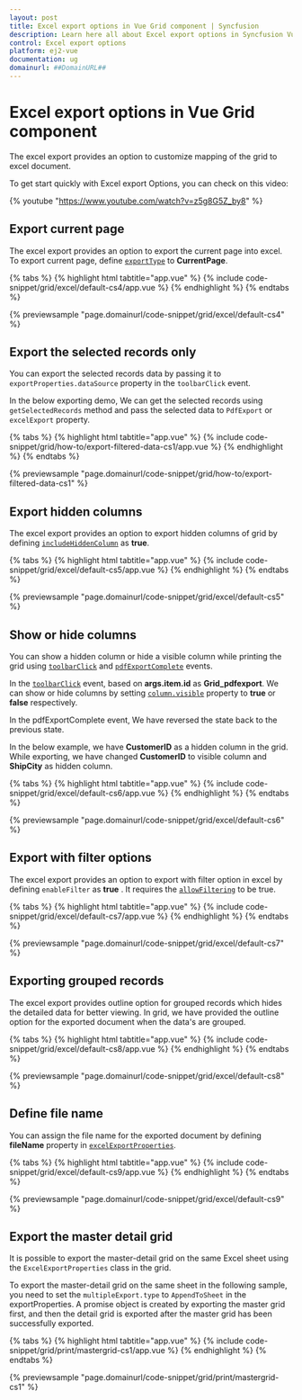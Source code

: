 ```yaml
---
layout: post
title: Excel export options in Vue Grid component | Syncfusion
description: Learn here all about Excel export options in Syncfusion Vue Grid component of Syncfusion Essential JS 2 and more.
control: Excel export options 
platform: ej2-vue
documentation: ug
domainurl: ##DomainURL##
---
```


# Excel export options in Vue Grid component

The excel export provides an option to customize mapping of the grid to excel document.

To get start quickly with Excel export Options, you can check on this video:

{% youtube "https://www.youtube.com/watch?v=z5g8G5Z_by8" %}

## Export current page

The excel export provides an option to export the current page into excel. To export current page, define [`exportType`](https://ej2.syncfusion.com/vue/documentation/api/grid/exportType) to **CurrentPage**.

{% tabs %}
{% highlight html tabtitle="app.vue" %}
{% include code-snippet/grid/excel/default-cs4/app.vue %}
{% endhighlight %}
{% endtabs %}
        
{% previewsample "page.domainurl/code-snippet/grid/excel/default-cs4" %}

## Export the selected records only

You can export the selected records data by passing it to `exportProperties.dataSource` property in the `toolbarClick` event.

In the below exporting demo, We can get the selected records using `getSelectedRecords` method and pass the selected data to `PdfExport` or `excelExport` property.

{% tabs %}
{% highlight html tabtitle="app.vue" %}
{% include code-snippet/grid/how-to/export-filtered-data-cs1/app.vue %}
{% endhighlight %}
{% endtabs %}
        
{% previewsample "page.domainurl/code-snippet/grid/how-to/export-filtered-data-cs1" %}

## Export hidden columns

The excel export provides an option to export hidden columns of grid by defining [`includeHiddenColumn`](https://ej2.syncfusion.com/vue/documentation/api/grid/excelExportProperties/#includehiddencolumn) as **true**.

{% tabs %}
{% highlight html tabtitle="app.vue" %}
{% include code-snippet/grid/excel/default-cs5/app.vue %}
{% endhighlight %}
{% endtabs %}
        
{% previewsample "page.domainurl/code-snippet/grid/excel/default-cs5" %}

## Show or hide columns

You can show a hidden column or hide a visible column while printing the grid using [`toolbarClick`](https://ej2.syncfusion.com/vue/documentation/api/grid/#toolbarclick) and [`pdfExportComplete`](https://ej2.syncfusion.com/vue/documentation/api/grid/#pdfexportcomplete) events.

In the [`toolbarClick`](https://ej2.syncfusion.com/vue/documentation/api/grid/#toolbarclick) event, based on **args.item.id** as **Grid_pdfexport**. We can show or hide columns by setting [`column.visible`](https://ej2.syncfusion.com/vue/documentation/api/grid/column/#visible) property to **true** or **false** respectively.

In the pdfExportComplete event, We have reversed the state back to the previous state.

In the below example, we have **CustomerID** as a hidden column in the grid. While exporting, we have changed **CustomerID** to visible column and **ShipCity** as hidden column.

{% tabs %}
{% highlight html tabtitle="app.vue" %}
{% include code-snippet/grid/excel/default-cs6/app.vue %}
{% endhighlight %}
{% endtabs %}
        
{% previewsample "page.domainurl/code-snippet/grid/excel/default-cs6" %}

## Export with filter options

The excel export provides an option to export with filter option in excel by defining `enableFilter` as **true** . It requires the [`allowFiltering`](https://ej2.syncfusion.com/vue/documentation/api/grid/#allowfiltering) to be true.

{% tabs %}
{% highlight html tabtitle="app.vue" %}
{% include code-snippet/grid/excel/default-cs7/app.vue %}
{% endhighlight %}
{% endtabs %}
        
{% previewsample "page.domainurl/code-snippet/grid/excel/default-cs7" %}

## Exporting grouped records

The excel export provides outline option for grouped records which hides the detailed data for better viewing. In grid, we have provided the outline option for the exported document when the data's are grouped.

{% tabs %}
{% highlight html tabtitle="app.vue" %}
{% include code-snippet/grid/excel/default-cs8/app.vue %}
{% endhighlight %}
{% endtabs %}
        
{% previewsample "page.domainurl/code-snippet/grid/excel/default-cs8" %}

## Define file name

You can assign the file name for the exported document by defining **fileName** property in [`excelExportProperties`](https://ej2.syncfusion.com/vue/documentation/api/grid/excelExportProperties/).

{% tabs %}
{% highlight html tabtitle="app.vue" %}
{% include code-snippet/grid/excel/default-cs9/app.vue %}
{% endhighlight %}
{% endtabs %}
        
{% previewsample "page.domainurl/code-snippet/grid/excel/default-cs9" %}

## Export the master detail grid

It is possible to export the master-detail grid on the same Excel sheet using the `ExcelExportProperties` class in the grid.

To export the master-detail grid on the same sheet in the following sample, you need to set the `multipleExport.type` to `AppendToSheet` in the exportProperties. A promise object is created by exporting the master grid first, and then the detail grid is exported after the master grid has been successfully exported.

{% tabs %}
{% highlight html tabtitle="app.vue" %}
{% include code-snippet/grid/print/mastergrid-cs1/app.vue %}
{% endhighlight %}
{% endtabs %}
        
{% previewsample "page.domainurl/code-snippet/grid/print/mastergrid-cs1" %}